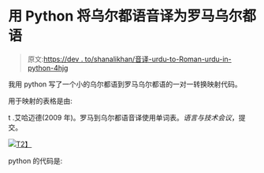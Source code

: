 # 用 Python 将乌尔都语音译为罗马乌尔都语

> 原文:[https://dev . to/shanalikhan/音译-urdu-to-Roman-urdu-in-python-4hjg](https://dev.to/shanalikhan/transliterate-urdu-to-roman-urdu-in-python-4hjg)

我用 python 写了一个小的乌尔都语到罗马乌尔都语的一对一转换映射代码。

用于映射的表格是由:

t .艾哈迈德(2009 年)。罗马到乌尔都语音译使用单词表。*语言与技术会议*，提交。

[![](../Images/f71df9da9766f2b0a5f3db525352e84d.png)T2】](https://res.cloudinary.com/practicaldev/image/fetch/s--pyyUXQ6Q--/c_limit%2Cf_auto%2Cfl_progressive%2Cq_auto%2Cw_880/https://cdn-images-1.medium.com/max/304/1%2Avbaz7q_gyPhxkSUm1xzgsw.png)

python 的代码是: